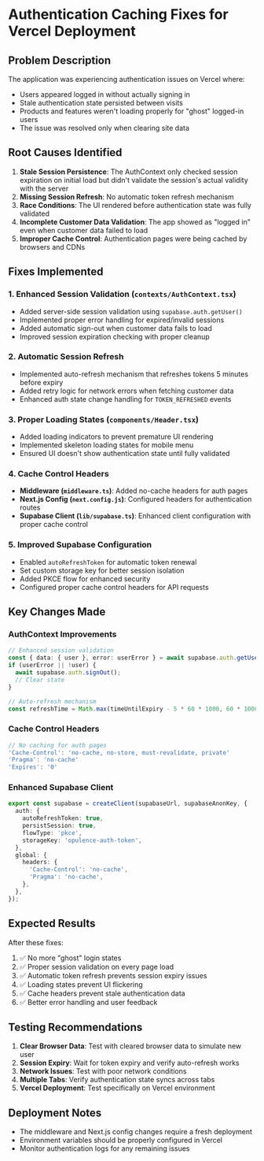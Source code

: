 # Authentication Caching Fixes for Vercel Deployment

## Problem Description
The application was experiencing authentication issues on Vercel where:
- Users appeared logged in without actually signing in
- Stale authentication state persisted between visits
- Products and features weren't loading properly for "ghost" logged-in users
- The issue was resolved only when clearing site data

## Root Causes Identified

1. **Stale Session Persistence**: The AuthContext only checked session expiration on initial load but didn't validate the session's actual validity with the server
2. **Missing Session Refresh**: No automatic token refresh mechanism
3. **Race Conditions**: The UI rendered before authentication state was fully validated
4. **Incomplete Customer Data Validation**: The app showed as "logged in" even when customer data failed to load
5. **Improper Cache Control**: Authentication pages were being cached by browsers and CDNs

## Fixes Implemented

### 1. Enhanced Session Validation (`contexts/AuthContext.tsx`)
- Added server-side session validation using `supabase.auth.getUser()`
- Implemented proper error handling for expired/invalid sessions
- Added automatic sign-out when customer data fails to load
- Improved session expiration checking with proper cleanup

### 2. Automatic Session Refresh
- Implemented auto-refresh mechanism that refreshes tokens 5 minutes before expiry
- Added retry logic for network errors when fetching customer data
- Enhanced auth state change handling for `TOKEN_REFRESHED` events

### 3. Proper Loading States (`components/Header.tsx`)
- Added loading indicators to prevent premature UI rendering
- Implemented skeleton loading states for mobile menu
- Ensured UI doesn't show authentication state until fully validated

### 4. Cache Control Headers
- **Middleware (`middleware.ts`)**: Added no-cache headers for auth pages
- **Next.js Config (`next.config.js`)**: Configured headers for authentication routes
- **Supabase Client (`lib/supabase.ts`)**: Enhanced client configuration with proper cache control

### 5. Improved Supabase Configuration
- Enabled `autoRefreshToken` for automatic token renewal
- Set custom storage key for better session isolation
- Added PKCE flow for enhanced security
- Configured proper cache control headers for API requests

## Key Changes Made

### AuthContext Improvements
```typescript
// Enhanced session validation
const { data: { user }, error: userError } = await supabase.auth.getUser();
if (userError || !user) {
  await supabase.auth.signOut();
  // Clear state
}

// Auto-refresh mechanism
const refreshTime = Math.max(timeUntilExpiry - 5 * 60 * 1000, 60 * 1000);
```

### Cache Control Headers
```javascript
// No caching for auth pages
'Cache-Control': 'no-cache, no-store, must-revalidate, private'
'Pragma': 'no-cache'
'Expires': '0'
```

### Enhanced Supabase Client
```typescript
export const supabase = createClient(supabaseUrl, supabaseAnonKey, {
  auth: {
    autoRefreshToken: true,
    persistSession: true,
    flowType: 'pkce',
    storageKey: 'opulence-auth-token',
  },
  global: {
    headers: {
      'Cache-Control': 'no-cache',
      'Pragma': 'no-cache',
    },
  },
});
```

## Expected Results

After these fixes:
1. ✅ No more "ghost" login states
2. ✅ Proper session validation on every page load
3. ✅ Automatic token refresh prevents session expiry issues
4. ✅ Loading states prevent UI flickering
5. ✅ Cache headers prevent stale authentication data
6. ✅ Better error handling and user feedback

## Testing Recommendations

1. **Clear Browser Data**: Test with cleared browser data to simulate new user
2. **Session Expiry**: Wait for token expiry and verify auto-refresh works
3. **Network Issues**: Test with poor network conditions
4. **Multiple Tabs**: Verify authentication state syncs across tabs
5. **Vercel Deployment**: Test specifically on Vercel environment

## Deployment Notes

- The middleware and Next.js config changes require a fresh deployment
- Environment variables should be properly configured in Vercel
- Monitor authentication logs for any remaining issues

